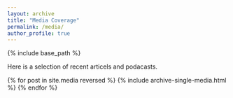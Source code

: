 ```yaml
---
layout: archive
title: "Media Coverage"
permalink: /media/
author_profile: true
---
```


{% include base_path %}

Here is a selection of recent articels and podacasts.

{% for post in site.media reversed %}
  {% include archive-single-media.html %}
{% endfor %}

